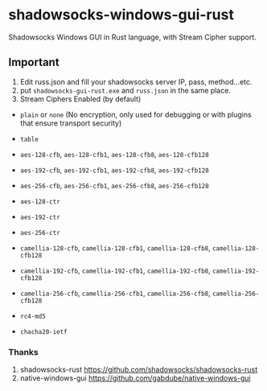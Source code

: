 # shadowsocks-windows-gui-rust
Shadowsocks Windows GUI in Rust language, with Stream Cipher support.

## Important
1. Edit russ.json and fill your shadowsocks server IP, pass, method...etc.
2. put `shadowsocks-gui-rust.exe` and `russ.json` in the same place.
3. Stream Ciphers Enabled (by default)
- `plain` or `none` (No encryption, only used for debugging or with plugins that ensure transport security)

- `table`
- `aes-128-cfb`, `aes-128-cfb1`, `aes-128-cfb8`, `aes-128-cfb128`
- `aes-192-cfb`, `aes-192-cfb1`, `aes-192-cfb8`, `aes-192-cfb128`
- `aes-256-cfb`, `aes-256-cfb1`, `aes-256-cfb8`, `aes-256-cfb128`
- `aes-128-ctr`
- `aes-192-ctr`
- `aes-256-ctr`
- `camellia-128-cfb`, `camellia-128-cfb1`, `camellia-128-cfb8`, `camellia-128-cfb128`
- `camellia-192-cfb`, `camellia-192-cfb1`, `camellia-192-cfb8`, `camellia-192-cfb128`
- `camellia-256-cfb`, `camellia-256-cfb1`, `camellia-256-cfb8`, `camellia-256-cfb128`
- `rc4-md5`
- `chacha20-ietf`

### Thanks
1. shadowsocks-rust https://github.com/shadowsocks/shadowsocks-rust
2. native-windows-gui https://github.com/gabdube/native-windows-gui



